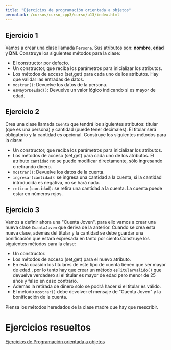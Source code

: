 ```yaml
---
title: "Ejercicios de programación orientada a objetos"
permalink: /cursos/curso_cpp3/curso/u13/index.html
---
```


## Ejercicio 1

Vamos a crear una clase llamada `Persona`. Sus atributos son: **nombre**, **edad** y **DNI**. Construye los siguientes métodos para la clase:

* El constructor por defecto.
* Un constructor, que reciba los parámetros para inicializar los atributos.
* Los métodos de acceso (set,get) para cada uno de los atributos. Hay que validar las entradas de datos.
* `mostrar()`: Devuelve los datos de la persona.
* `esMayorDeEdad()`: Devuelve un valor lógico indicando si es mayor de edad.

## Ejercicio 2

Crea una clase llamada `Cuenta` que tendrá los siguientes atributos: titular (que es una persona) y cantidad (puede tener decimales). El titular será obligatorio y la cantidad es opcional. Construye los siguientes métodos para la clase:

* Un constructor, que reciba los parámetros para inicializar los atributos.
* Los métodos de acceso (set,get) para cada uno de los atributos. El atributo `cantidad` no se puede modificar directamente, sólo ingresando o retirando dinero.
* `mostrar()`: Devuelve los datos de la cuenta.
* `ingresar(cantidad)`: se ingresa una cantidad a la cuenta, si la cantidad introducida es negativa, no se hará nada.
* `retirar(cantidad)`: se retira una cantidad a la cuenta. La cuenta puede estar en números rojos.


## Ejercicio 3

Vamos a definir ahora una "Cuenta Joven", para ello vamos a crear una nueva clase `CuantaJoven` que deriva de la anterior. Cuando se crea esta nueva clase, además del titular y la cantidad se debe guardar una bonificación que estará expresada en tanto por ciento.Construye los siguientes métodos para la clase:

* Un constructor.
* Los métodos de acceso (set,get) para el nuevo atributo.
* En esta ocasión los titulares de este tipo de cuenta tienen que ser mayor de edad., por lo tanto hay que crear un método `esTitularValido()` que devuelve verdadero si el titular es mayor de edad pero menor de 25 años y falso en caso contrario.
* Además la retirada de dinero sólo se podrá hacer si el titular es válido. 
* El método `mostrar()` debe devolver el mensaje de "Cuenta Joven" y la bonificación de la cuenta.

Piensa los métodos heredados de la clase madre que hay que reescribir.

# Ejercicios resueltos

[Ejercicios de Programación orientada a objetos](https://github.com/josedom24/curso_cplusplus/tree/master/ejercicios/objetos)